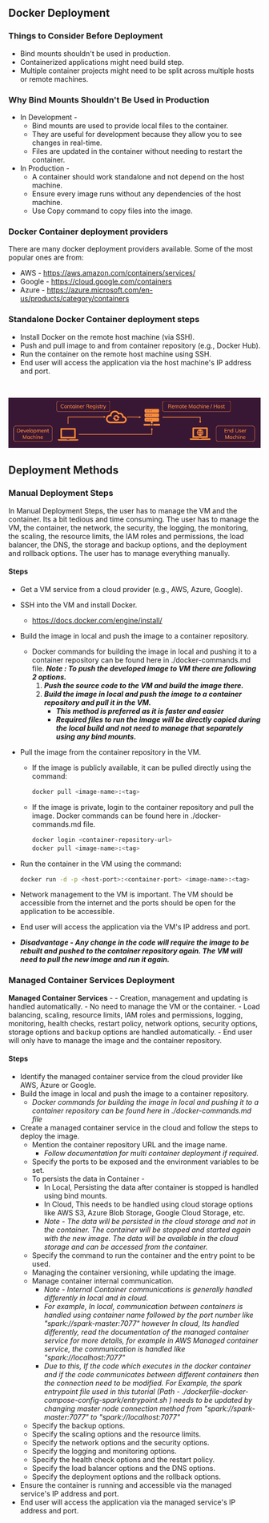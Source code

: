 ## **Docker Deployment**

### Things to Consider Before Deployment
- Bind mounts shouldn't be used in production. 
- Containerized applications might need build step.
- Multiple container projects might need to be split across multiple hosts or remote machines.

### Why Bind Mounts Shouldn't Be Used in Production
- In Development -
    - Bind mounts are used to provide local files to the container.
    - They are useful for development because they allow you to see changes in real-time.
    - Files are updated in the container without needing to restart the container.
- In Production -
    - A container should work standalone and not depend on the host machine.
    - Ensure every image runs without any dependencies of the host machine.
    - Use Copy command to copy files into the image.

### Docker Container deployment providers
There are many docker deployment providers available. Some of the most popular ones are from:
- AWS - https://aws.amazon.com/containers/services/
- Google - https://cloud.google.com/containers
- Azure - https://azure.microsoft.com/en-us/products/category/containers

### Standalone Docker Container deployment steps
- Install Docker on the remote host machine (via SSH).
- Push and pull image to and from container repository (e.g., Docker Hub).
- Run the container on the remote host machine using SSH.
- End user will access the application via the host machine's IP address and port.
<br>

![docker-single-container-deployment](./readme-artifacts/docker-single-container-deployment.JPG)

## Deployment Methods
### Manual Deployment Steps
In Manual Deployment Steps, the user has to manage the VM and the container. Its a bit tedious and time consuming. The user has to manage the VM, the container, the network, the security, the logging, the monitoring, the scaling, the resource limits, the IAM roles and permissions, the load balancer, the DNS, the storage and backup options, and the deployment and rollback options. The user has to manage everything manually.

#### Steps
- Get a VM service from a cloud provider (e.g., AWS, Azure, Google).
- SSH into the VM and install Docker.
    - https://docs.docker.com/engine/install/  
- Build the image in local and push the image to a container repository.
    - Docker commands for building the image in local and pushing it to a container repository can be found here in ./docker-commands.md file.
    ***Note : To push the developed image to VM there are following 2 options.***
        1. ***Push the source code to the VM and build the image there.***
        2. ***Build the image in local and push the image to a container repository and pull it in the VM.*** 
            - ***This method is preferred as it is faster and easier***
            - ***Required files to run the image will be directly copied during the local build and not need to manage that separately using any bind mounts.***

- Pull the image from the container repository in the VM.
    - If the image is publicly available, it can be pulled directly using the command:
        ```bash
        docker pull <image-name>:<tag>
        ```
    - If the image is private, login to the container repository and pull the image. Docker commands can be found here in ./docker-commands.md file.
        ```bash
        docker login <container-repository-url>
        docker pull <image-name>:<tag>
        ```
- Run the container in the VM using the command:
    ```bash
    docker run -d -p <host-port>:<container-port> <image-name>:<tag>
    ```

- Network management to the VM is important. The VM should be accessible from the internet and the ports should be open for the application to be accessible.
- End user will access the application via the VM's IP address and port.
- ***Disadvantage - Any change in the code will require the image to be rebuilt and pushed to the container repository again. The VM will need to pull the new image and run it again.***



### Managed Container Services Deployment
**Managed Container Services** - 
    - Creation, management and updating is handled automatically.
    - No need to manage the VM or the container.
    - Load balancing, scaling, resource limits, IAM roles and permissions, logging, monitoring, health checks, restart policy, network options, security options, storage options and backup options are handled automatically. 
    - End user will only have to manage the image and the container repository. 

#### Steps
- Identify the managed container service from the cloud provider like AWS, Azure or Google.
- Build the image in local and push the image to a container repository.
    - *Docker commands for building the image in local and pushing it to a container repository can be found here in ./docker-commands.md file*
- Create a managed container service in the cloud and follow the steps to deploy the image.
    - Mention the container repository URL and the image name.
        - *Follow documentation for multi container deployment if required.*
    - Specify the ports to be exposed and the environment variables to be set.
    - To persists the data in Container - 
        - In Local, Persisting the data after container is stopped is handled using bind mounts.
        - In Cloud, This needs to be handled using cloud storage options like AWS S3, Azure Blob Storage, Google Cloud Storage, etc.
        - *Note - The data will be persisted in the cloud storage and not in the container. The container will be stopped and started again with the new image. The data will be available in the cloud storage and can be accessed from the container.*
    - Specify the command to run the container and the entry point to be used.
    - Managing the container versioning, while updating the image.
    - Manage container internal communication.
        - *Note - Internal Container communications is generally handled differently in local and in cloud.*
        - *For example, In local, communication between containers is handled using container name followed by the port number like "spark://spark-master:7077" however In cloud, Its handled differently, read the documentation of the managed container service for more details, for example in AWS Managed container service, the communication is handled like "spark://localhost:7077"*
        - *Due to this, If the code which executes in the docker container and if the code communicates between different containers then the connection need to be modified. For Example, the spark entrypoint file used in this tutorial (Path - ./dockerfile-docker-compose-config-spark/entrypoint.sh ) needs to be updated by changing master node connection method from "spark://spark-master:7077" to "spark://localhost:7077"*
    - Specify the backup options.
    - Specify the scaling options and the resource limits.
    - Specify the network options and the security options.
    - Specify the logging and monitoring options.
    - Specify the health check options and the restart policy. 
    - Specify the load balancer options and the DNS options.
    - Specify the deployment options and the rollback options. 
- Ensure the container is running and accessible via the managed service's IP address and port.
- End user will access the application via the managed service's IP address and port.

